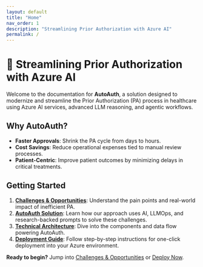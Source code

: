 ```yaml
---
layout: default
title: "Home"
nav_order: 1
description: "Streamlining Prior Authorization with Azure AI"
permalink: /
---
```


# 🚀 Streamlining Prior Authorization with Azure AI

Welcome to the documentation for **AutoAuth**, a solution designed to modernize and streamline the Prior Authorization (PA) process in healthcare using Azure AI services, advanced LLM reasoning, and agentic workflows.

## Why AutoAuth?

- **Faster Approvals**: Shrink the PA cycle from days to hours.
- **Cost Savings**: Reduce operational expenses tied to manual review processes.
- **Patient-Centric**: Improve patient outcomes by minimizing delays in critical treatments.

## Getting Started

1. **[Challenges & Opportunities](challenges.md)**: Understand the pain points and real-world impact of inefficient PA.
2. **[AutoAuth Solution](solution.md)**: Learn how our approach uses AI, LLMOps, and research-backed prompts to solve these challenges.
3. **[Technical Architecture](architecture.md)**: Dive into the components and data flow powering AutoAuth.
4. **[Deployment Guide](deployment.md)**: Follow step-by-step instructions for one-click deployment into your Azure environment.

**Ready to begin?** Jump into [Challenges & Opportunities](challenges.md) or [Deploy Now](deployment.md).
